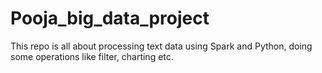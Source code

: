# Pooja_big_data_project
This repo is all about processing text data using Spark and Python, doing some operations like filter, charting etc.
